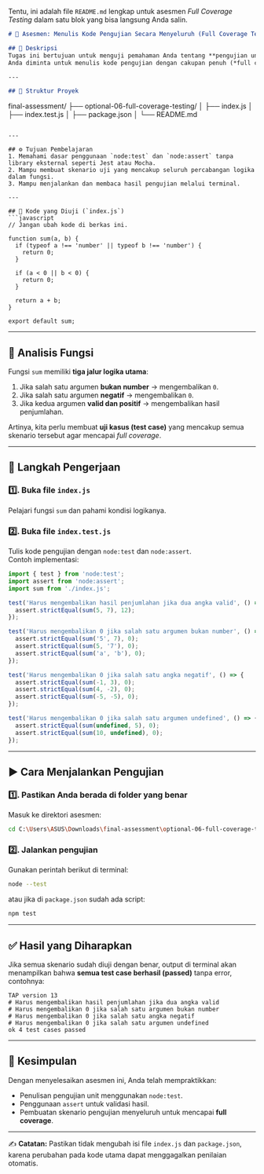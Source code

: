 Tentu, ini adalah file `README.md` lengkap untuk asesmen *Full Coverage Testing* dalam satu blok yang bisa langsung Anda salin.

```markdown
# 🧪 Asesmen: Menulis Kode Pengujian Secara Menyeluruh (Full Coverage Testing)

## 📖 Deskripsi
Tugas ini bertujuan untuk menguji pemahaman Anda tentang **pengujian unit (unit testing)** di JavaScript menggunakan modul bawaan **`node:test`** dan **`node:assert`**.  
Anda diminta untuk menulis kode pengujian dengan cakupan penuh (*full coverage*) terhadap fungsi `sum` yang sudah disediakan.

---

## 📂 Struktur Proyek
```

final-assessment/
├── optional-06-full-coverage-testing/
│   ├── index.js
│   ├── index.test.js
│   ├── package.json
│   └── README.md

````

---

## ⚙️ Tujuan Pembelajaran
1. Memahami dasar penggunaan `node:test` dan `node:assert` tanpa library eksternal seperti Jest atau Mocha.  
2. Mampu membuat skenario uji yang mencakup seluruh percabangan logika dalam fungsi.  
3. Mampu menjalankan dan membaca hasil pengujian melalui terminal.  

---

## 🧩 Kode yang Diuji (`index.js`)
```javascript
// Jangan ubah kode di berkas ini.

function sum(a, b) {
  if (typeof a !== 'number' || typeof b !== 'number') {
    return 0;
  }

  if (a < 0 || b < 0) {
    return 0;
  }

  return a + b;
}

export default sum;
````

-----

## 🧠 Analisis Fungsi

Fungsi `sum` memiliki **tiga jalur logika utama**:

1.  Jika salah satu argumen **bukan number** → mengembalikan `0`.
2.  Jika salah satu argumen **negatif** → mengembalikan `0`.
3.  Jika kedua argumen **valid dan positif** → mengembalikan hasil penjumlahan.

Artinya, kita perlu membuat **uji kasus (test case)** yang mencakup semua skenario tersebut agar mencapai *full coverage*.

-----

## 🧪 Langkah Pengerjaan

### 1️⃣. Buka file `index.js`

Pelajari fungsi `sum` dan pahami kondisi logikanya.

### 2️⃣. Buka file `index.test.js`

Tulis kode pengujian dengan `node:test` dan `node:assert`.  
Contoh implementasi:

```javascript
import { test } from 'node:test';
import assert from 'node:assert';
import sum from './index.js';

test('Harus mengembalikan hasil penjumlahan jika dua angka valid', () => {
  assert.strictEqual(sum(5, 7), 12);
});

test('Harus mengembalikan 0 jika salah satu argumen bukan number', () => {
  assert.strictEqual(sum('5', 7), 0);
  assert.strictEqual(sum(5, '7'), 0);
  assert.strictEqual(sum('a', 'b'), 0);
});

test('Harus mengembalikan 0 jika salah satu angka negatif', () => {
  assert.strictEqual(sum(-1, 3), 0);
  assert.strictEqual(sum(4, -2), 0);
  assert.strictEqual(sum(-5, -5), 0);
});

test('Harus mengembalikan 0 jika salah satu argumen undefined', () => {
  assert.strictEqual(sum(undefined, 5), 0);
  assert.strictEqual(sum(10, undefined), 0);
});
```

-----

## ▶️ Cara Menjalankan Pengujian

### 1️⃣. Pastikan Anda berada di folder yang benar

Masuk ke direktori asesmen:

```bash
cd C:\Users\ASUS\Downloads\final-assessment\optional-06-full-coverage-testing
```

### 2️⃣. Jalankan pengujian

Gunakan perintah berikut di terminal:

```bash
node --test
```

atau jika di `package.json` sudah ada script:

```bash
npm test
```

-----

## ✅ Hasil yang Diharapkan

Jika semua skenario sudah diuji dengan benar, output di terminal akan menampilkan bahwa **semua test case berhasil (passed)** tanpa error, contohnya:

```
TAP version 13
# Harus mengembalikan hasil penjumlahan jika dua angka valid
# Harus mengembalikan 0 jika salah satu argumen bukan number
# Harus mengembalikan 0 jika salah satu angka negatif
# Harus mengembalikan 0 jika salah satu argumen undefined
ok 4 test cases passed
```

-----

## 🏁 Kesimpulan

Dengan menyelesaikan asesmen ini, Anda telah mempraktikkan:

  - Penulisan pengujian unit menggunakan `node:test`.
  - Penggunaan `assert` untuk validasi hasil.
  - Pembuatan skenario pengujian menyeluruh untuk mencapai **full coverage**.

-----

✍️ **Catatan:** Pastikan tidak mengubah isi file `index.js` dan `package.json`, karena perubahan pada kode utama dapat menggagalkan penilaian otomatis.

```
```
